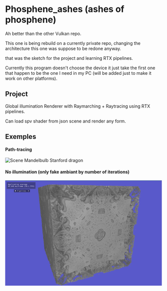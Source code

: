 # Phosphene_ashes (ashes of phosphene)

Ah better than the other Vulkan repo.

This one is being rebuild on a currently private repo, changing the architecture this one was suppose to be redone anyway.

that was the sketch for the project and learning RTX pipelines.

Currently this program doesn't choose the device it just take the first one that happen to be the one I need in my PC
(will be added just to make it work on other platforms).

## Project

Global illumination Renderer with Raymarching + Raytracing using RTX pipelines.

Can load spv shader from json scene and render any form. 

## Exemples

#### Path-tracing
![Scene Mandelbulb Stanford dragon](screenshots/scene_mandelbulb_stanford_dragon.png)

#### No illumination (only fake ambiant by number of iterations)
![Mandelbox fake ambiant](screenshots/fake_ambiant_mandelbox.png)

